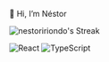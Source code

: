 👋 Hi, I’m Néstor

![nestoririondo's Streak](https://github-readme-streak-stats.herokuapp.com/?user=nestoririondo&theme=tokyonight&hide_border=true)

![React](https://img.shields.io/badge/react-%2320232a.svg?style=for-the-badge&logo=react&logoColor=%2361DAFB)
![TypeScript](https://img.shields.io/badge/typescript-%23007ACC.svg?style=for-the-badge&logo=typescript&logoColor=white)

